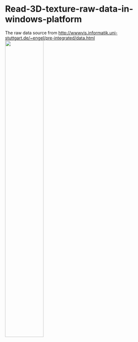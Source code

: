 # Read-3D-texture-raw-data-in-windows-platform
The raw data source from http://wwwvis.informatik.uni-stuttgart.de/~engel/pre-integrated/data.html
<img src="http://ota0mocmv.bkt.clouddn.com/VolumnRender.png" width="50%" height="50%" />
